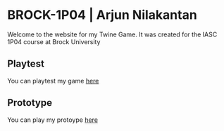 # BROCK-1P04 | Arjun Nilakantan

Welcome to the website for my Twine Game. It was created for the IASC 1P04 course at Brock University

## Playtest
You can playtest my game [here](playtest/playtest)

## Prototype
You can play my protoype [here](prototype/ANilakantan_AbyssalPrototypeV2.html)
